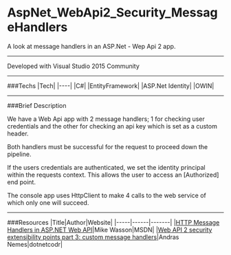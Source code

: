 # AspNet_WebApi2_Security_MessageHandlers

A look at message handlers in an ASP.Net - Wep Api 2 app.

---

Developed with Visual Studio 2015 Community

---

###Techs
|Tech|
|----|
|C#|
|EntityFramework|
|ASP.Net Identity|
|OWIN|

---

###Brief Description

We have a Web Api app with 2 message handlers; 1 for checking user credentials and the other for checking an api key which is set as a custom header. 

Both handlers must be successful for the request to proceed down the pipeline.

If the users credentials are authenticated, we set the identity principal within the requests context. This allows the user to access an [Authorized] end point.

The console app uses HttpClient to make 4 calls to the web service of which only one will succeed.

---

###Resources
|Title|Author|Website|
|-----|------|-------|
|[HTTP Message Handlers in ASP.NET Web API](https://www.asp.net/web-api/overview/advanced/http-message-handlers)|Mike Wasson|MSDN|
|[Web API 2 security extensibility points part 3: custom message handlers](https://dotnetcodr.com/2015/07/27/web-api-2-security-extensibility-points-part-3-custom-message-handlers/)|Andras Nemes|dotnetcodr|
